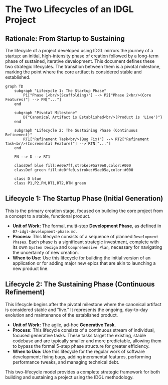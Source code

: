 # The Two Lifecycles of an IDGL Project

## Rationale: From Startup to Sustaining

The lifecycle of a project developed using IDGL mirrors the journey of a startup: an initial, high-intensity phase of creation followed by a long-term phase of sustained, iterative development. This document defines these two strategic lifecycles. The transition between them is a pivotal milestone, marking the point where the core artifact is considered stable and established.

```mermaid
graph TD
    subgraph "Lifecycle 1: The Startup Phase"
        P1["Phase 1<br/>(Scaffolding)"] --> P2["Phase 2<br/>(Core Features)"] --> PN["..."]
    end

    subgraph "Pivotal Milestone"
        D{"Canonical Artifact is Established<br/>(Product is 'Live')"}
    end

    subgraph "Lifecycle 2: The Sustaining Phase (Continuous Refinement)"
        RT1["Refinement Task<br/>(Bug Fix)"] --> RT2["Refinement Task<br/>(Incremental Feature)"] --> RTN["..."]
    end
    
    PN --> D --> RT1

    classDef blue fill:#e0e7ff,stroke:#5a79e0,color:#000
    classDef green fill:#e0ffe0,stroke:#5ae05a,color:#000
    
    class D blue
    class P1,P2,PN,RT1,RT2,RTN green
```

## Lifecycle 1: The Startup Phase (Initial Generation)

This is the primary creation stage, focused on building the core project from a concept to a stable, functional product.

*   **Unit of Work:** The formal, multi-step **Development Phase**, as defined in `07-idgl-development-phase.md`.
*   **Process:** This lifecycle consists of a sequence of planned `Development Phases`. Each phase is a significant strategic investment, complete with its own `System Design` and `Comprehensive Plan`, necessary for navigating the uncertainty of new creation.
*   **When to Use:** Use this lifecycle for building the initial version of an application or for adding major new epics that are akin to launching a new product line.

## Lifecycle 2: The Sustaining Phase (Continuous Refinement)

This lifecycle begins after the pivotal milestone where the canonical artifact is considered stable and "live." It represents the ongoing, day-to-day evolution and maintenance of the established product.

*   **Unit of Work:** The agile, ad-hoc **Generative Task**.
*   **Process:** This lifecycle consists of a continuous stream of individual, focused generative tasks. These tasks target the existing, stable codebase and are typically smaller and more predictable, allowing them to bypass the formal 5-step phase structure for greater efficiency.
*   **When to Use:** Use this lifecycle for the regular work of software development: fixing bugs, adding incremental features, performing performance tweaks, and managing technical debt.

This two-lifecycle model provides a complete strategic framework for both building and sustaining a project using the IDGL methodology. 